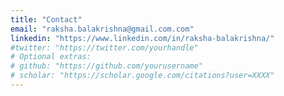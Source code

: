 ```yaml
---
title: "Contact"
email: "raksha.balakrishna@gmail.com.com"
linkedin: "https://www.linkedin.com/in/raksha-balakrishna/"
#twitter: "https://twitter.com/yourhandle"
# Optional extras:
# github: "https://github.com/yourusername"
# scholar: "https://scholar.google.com/citations?user=XXXX"
---
```


